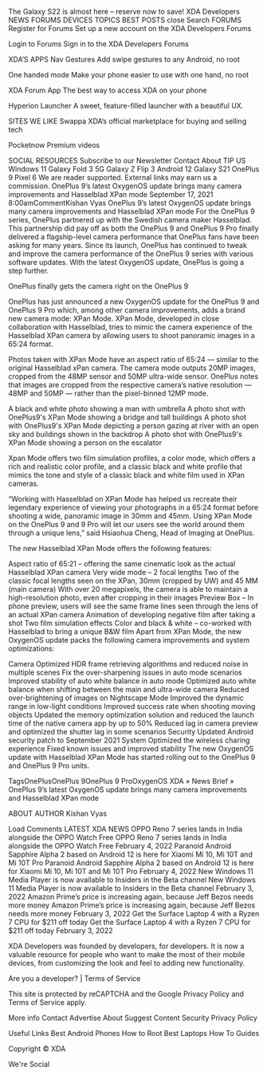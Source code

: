 The Galaxy S22 is almost here – reserve now to save!
XDA Developers
NEWS
FORUMS
DEVICES
TOPICS
BEST POSTS
close
Search
FORUMS
Register for Forums
Set up a new account on the XDA Developers Forums

Login to Forums
Sign in to the XDA Developers Forums

XDA’S APPS
Nav Gestures
Add swipe gestures to any Android, no root

One handed mode
Make your phone easier to use with one hand, no root

XDA Forum App
The best way to access XDA on your phone

Hyperion Launcher
A sweet, feature-filled launcher with a beautiful UX.

SITES WE LIKE
Swappa
XDA’s official marketplace for buying and selling tech

Pocketnow
Premium videos

SOCIAL
RESOURCES
Subscribe to our Newsletter
Contact
About
TIP US
Windows 11
Galaxy Fold 3
5G
Galaxy Z Flip 3
Android 12
Galaxy S21
OnePlus 9
Pixel 6
We are reader supported. External links may earn us a commission.
OnePlus 9’s latest OxygenOS update brings many camera improvements and Hasselblad XPan mode
 September 17, 2021 8:00amCommentKishan Vyas
OnePlus 9’s latest OxygenOS update brings many camera improvements and Hasselblad XPan mode
For the OnePlus 9 series, OnePlus partnered up with the Swedish camera maker Hasselblad. This partnership did pay off as both the OnePlus 9 and OnePlus 9 Pro finally delivered a flagship-level camera performance that OnePlus fans have been asking for many years. Since its launch, OnePlus has continued to tweak and improve the camera performance of the OnePlus 9 series with various software updates. With the latest OxygenOS update, OnePlus is going a step further.

OnePlus finally gets the camera right on the OnePlus 9

OnePlus has just announced a new OxygenOS update for the OnePlus 9 and OnePlus 9 Pro which, among other camera improvements, adds a brand new camera mode: XPan Mode. XPan Mode, developed in close collaboration with Hasselblad, tries to mimic the camera experience of the Hasselblad XPan camera by allowing users to shoot panoramic images in a 65:24 format.

Photos taken with XPan Mode have an aspect ratio of 65:24 — similar to the original Hasselblad xPan camera. The camera mode outputs 20MP images, cropped from the 48MP sensor and 50MP ultra-wide sensor. OnePlus notes that images are cropped from the respective camera’s native resolution — 48MP and 50MP — rather than the pixel-binned 12MP mode.

A black and white photo showing a man with umbrella
A photo shot with OnePlus9's XPan Mode showing a bridge and tall buildings
A photo shot with OnePlus9's XPan Mode depicting a person gazing at river with an open sky and buildings shown in the backdrop
A photo shot with OnePlus9's XPan Mode showing a person on the escalator

Xpan Mode offers two film simulation profiles, a color mode, which offers a rich and realistic color profile, and a classic black and white profile that mimics the tone and style of a classic black and white film used in XPan cameras.

“Working with Hasselblad on XPan Mode has helped us recreate their legendary experience of viewing your photographs in a 65:24 format before shooting a wide, panoramic image in 30mm and 45mm. Using XPan Mode on the OnePlus 9 and 9 Pro will let our users see the world around them through a unique lens,” said Hsiaohua Cheng, Head of Imaging at OnePlus.

The new Hasselblad XPan Mode offers the following features:

Aspect ratio of 65:21 – offering the same cinematic look as the actual Hasselblad XPan camera
Very wide mode – 2 focal lengths
Two of the classic focal lengths seen on the XPan, 30mm (cropped by UW) and 45 MM (main camera)
With over 20 megapixels, the camera is able to maintain a high-resolution photo, even after cropping in their images
Preview Box – In phone preview, users will see the same frame lines seen through the lens of an actual XPan camera
Animation of developing negative film after taking a shot
Two film simulation effects
Color and black & white – co-worked with Hasselblad to bring a unique B&W film
Apart from XPan Mode, the new OxygenOS update packs the following camera improvements and system optimizations:

Camera
Optimized HDR frame retrieving algorithms and reduced noise in multiple scenes
Fix the over-sharpening issues in auto mode scenarios
Improved stability of auto white balance in auto mode
Optimized auto white balance when shifting between the main and ultra-wide camera
Reduced over-brightening of images on Nightscape Mode
Improved the dynamic range in low-light conditions
Improved success rate when shooting moving objects
Updated the memory optimization solution and reduced the launch time of the native camera app by up to 50%
Reduced lag in camera preview and optimized the shutter lag in some scenarios
Security
Updated Android security patch to September 2021
System
Optimized the wireless charing experience
Fixed known issues and improved stability
The new OxygenOS update with Hasselblad XPan Mode has started rolling out to the OnePlus 9 and OnePlus 9 Pro units.

 

 

 

 TagsOnePlusOnePlus 9OnePlus 9 ProOxygenOS
XDA » News Brief » OnePlus 9’s latest OxygenOS update brings many camera improvements and Hasselblad XPan mode

ABOUT AUTHOR
Kishan Vyas

 Load Comments
LATEST XDA NEWS
OPPO Reno 7 series lands in India alongside the OPPO Watch Free
OPPO Reno 7 series lands in India alongside the OPPO Watch Free
 February 4, 2022
Paranoid Android Sapphire Alpha 2 based on Android 12 is here for Xiaomi Mi 10, Mi 10T and Mi 10T Pro
Paranoid Android Sapphire Alpha 2 based on Android 12 is here for Xiaomi Mi 10, Mi 10T and Mi 10T Pro
 February 4, 2022
New Windows 11 Media Player is now available to Insiders in the Beta channel
New Windows 11 Media Player is now available to Insiders in the Beta channel
 February 3, 2022
Amazon Prime’s price is increasing again, because Jeff Bezos needs more money
Amazon Prime’s price is increasing again, because Jeff Bezos needs more money
 February 3, 2022
Get the Surface Laptop 4 with a Ryzen 7 CPU for $211 off today
Get the Surface Laptop 4 with a Ryzen 7 CPU for $211 off today
 February 3, 2022

XDA Developers was founded by developers, for developers. It is now a valuable resource for people who want to make the most of their mobile devices, from customizing the look and feel to adding new functionality.

Are you a developer? | Terms of Service

This site is protected by reCAPTCHA and the Google Privacy Policy and Terms of Service apply.

More info
Contact
Advertise
About
Suggest Content
Security
Privacy Policy

Useful Links
Best Android Phones
How to Root
Best Laptops
How To Guides

Copyright © XDA

We're Social
